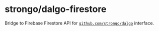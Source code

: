 # strongo/dalgo-firestore

Bridge to Firebase Firestore API for [`github.com/strongo/dalgo`](https://github.com/strongo/dalgo) interface.


